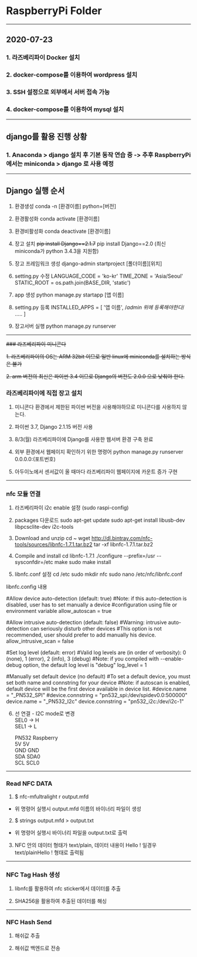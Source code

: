 # RaspberryPi Folder

---

## 2020-07-23

### 1. 라즈베리파이 Docker 설치

### 2. docker-compose를 이용하여 wordpress 설치

### 3. SSH 설정으로 외부에서 서버 접속 가능

### 4. docker-compose를 이용하여 mysql 설치

---

## django를 활용 진행 상황

### 1. Anaconda > django 설치 후 기본 동작 연습 중 -> 추후 RaspberryPi 에서는 miniconda > django 로 사용 예정

---

## Django 실행 순서

1. 환경생성
   conda -n [환경이름] python=[버전]

2. 환경활성화
   conda activate [환경이름]

3. 환경비활성화
   conda deactivate [환경이름]

4. 장고 설치
   ~~pip install Django==2.1.7~~
   pip install Django==2.0 (최신 miniconda가 python 3.4.3을 지원함)

5. 장고 프레임워크 생성
   django-admin startproject [폴더이름][위치]

6. setting.py 수정
   LANGUAGE_CODE = 'ko-kr'
   TIME_ZONE = 'Asia/Seoul'
   STATIC_ROOT = os.path.join(BASE_DIR, 'static')

7. app 생성
   python manage.py startapp [앱 이름]

8. setting.py 등록
   INSTALLED_APPS = [
   '앱 이름', /*admin 위에 등록해야한다*/
   .....
   ]

9. 장고서버 실행
   python manage.py runserver

---

~~### 라즈베리파이 미니콘다~~

~~1. 라즈베리파이의 OS는 ARM 32bit 이므로 일반 linux에 miniconda를 설치하는 방식은 불가~~

~~2. arm 버전의 최신은 파이썬 3.4 이므로 Django의 버전도 2.0.0 으로 낮춰야 한다.~~

### 라즈베리파이에 직접 장고 설치

1. 미니콘다 환경에서 제한된 파이썬 버전을 사용해야하므로 미니콘다를 사용하지 않는다.

2. 파이썬 3.7, Django 2.1.15 버전 사용

3. 8/3(월) 라즈베리파이에 Django를 사용한 웹서버 환경 구축 완료

4. 외부 환경에서 웹페이지 확인하기 위한 명령어
   python manage.py runserver 0.0.0.0:(포트번호)

5. 아두이노에서 센서값이 올 때마다 라즈베리파이 웹페이지에 카운트 증가 구현

---

### nfc 모듈 연결

1. 라즈베리파이 i2c enable 설정 (sudo raspi-config)

2. packages 다운로드
   sudo apt-get update
   sudo apt-get install libusb-dev libpcsclite-dev i2c-tools

3. Download and unzip
   cd ~
   wget http://dl.bintray.com/nfc-tools/sources/libnfc-1.7.1.tar.bz2
   tar -xf libnfc-1.7.1.tar.bz2

4. Compile and install
   cd libnfc-1.7.1
   ./configure --prefix=/usr --sysconfdir=/etc
   make
   sudo make install

5. libnfc.conf 설정
   cd /etc
   sudo mkdir nfc
   sudo nano /etc/nfc/libnfc.conf

libnfc.config 내용

#Allow device auto-detection (default: true)
#Note: if this auto-detection is disabled, user has to set manually a device
#configuration using file or environment variable
allow_autoscan = true

#Allow intrusive auto-detection (default: false)
#Warning: intrusive auto-detection can seriously disturb other devices
#This option is not recommended, user should prefer to add manually his device.
allow_intrusive_scan = false

#Set log level (default: error)
#Valid log levels are (in order of verbosity): 0 (none), 1 (error), 2 (info), 3 (debug)
#Note: if you compiled with --enable-debug option, the default log level is "debug"
log_level = 1

#Manually set default device (no default)
#To set a default device, you must set both name and connstring for your device
#Note: if autoscan is enabled, default device will be the first device available in device list.
#device.name = "\_PN532_SPI"
#device.connstring = "pn532_spi:/dev/spidev0.0:500000"
device.name = "\_PN532_I2c"
device.connstring = "pn532_i2c:/dev/i2c-1"

6. 선 연결 - I2C mode로 변경  
   SEL0 -> H  
   SEL1 -> L

   PN532 Raspberry  
   5V 5V  
   GND GND  
   SDA SDA0  
   SCL SCL0

---

### Read NFC DATA

1. \$ nfc-mfultralight r output.mfd

- 위 명령어 실행시 output.mfd 이름의 바이너리 파일이 생성

2. \$ strings output.mfd > output.txt

- 위 명령어 실행시 바이너리 파일을 output.txt로 출력

3. NFC 안의 데이터 형태가 text/plain, 데이터 내용이 Hello ! 일경우
   text/plainHello ! 형태로 출력됨

---

### NFC Tag Hash 생성

1. libnfc를 활용하여 nfc sticker에서 데이터를 추출

2. SHA256을 활용하여 추출된 데이터를 해싱

---

### NFC Hash Send

1. 해쉬값 추출

2. 해쉬값 백엔드로 전송
